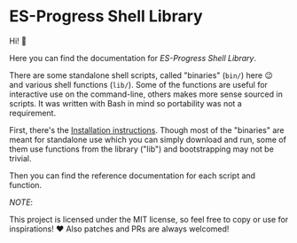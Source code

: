 # ES-Progress Shell Library

Hi! :cowboy_hat_face:

Here you can find the documentation for _ES-Progress Shell Library_.

There are some standalone shell scripts, called "binaries" (`bin/`) here :wink: and various shell functions (`lib/`).
Some of the functions are useful for interactive use on the command-line, others makes more sense sourced in scripts.
It was written with Bash in mind so portability was not a requirement.

First, there's the [Installation instructions](install.md).
Though most of the "binaries" are meant for standalone use which you can simply download and run,
some of them use functions from the library ("lib") and bootstrapping may not be trivial.

Then you can find the reference documentation for each script and function.

_NOTE_:

This project is licensed under the MIT license, so feel free to copy or use for inspirations! :heart:
Also patches and PRs are always welcomed!
